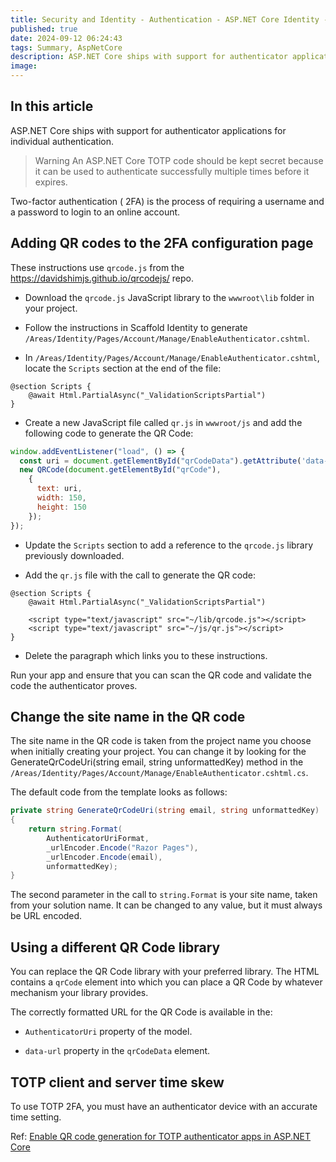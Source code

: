 ```yaml
---
title: Security and Identity - Authentication - ASP.NET Core Identity - Enable QR code generation in Identity
published: true
date: 2024-09-12 06:24:43
tags: Summary, AspNetCore
description: ASP.NET Core ships with support for authenticator applications for individual authentication. Two factor authentication (2FA) authenticator apps, using a Time-based One-time Password Algorithm (TOTP), are the industry recommended approach for 2FA. 2FA using TOTP is preferred to SMS 2FA. An authenticator app provides a 6 to 8 digit code which users must enter after confirming their username and password. Typically an authenticator app is installed on a smartphone.
image:
---
```


## In this article

ASP.NET Core ships with support for authenticator applications for individual authentication.

> Warning
An ASP.NET Core TOTP code should be kept secret because it can be used to authenticate successfully multiple times before it expires.

Two-factor authentication ( 2FA) is the process of requiring a username and a password to login to an online account.

## Adding QR codes to the 2FA configuration page

These instructions use ```qrcode.js``` from the https://davidshimjs.github.io/qrcodejs/ repo.

- Download the ```qrcode.js``` JavaScript library to the ```wwwroot\lib``` folder in your project.

- Follow the instructions in Scaffold Identity to generate ```/Areas/Identity/Pages/Account/Manage/EnableAuthenticator.cshtml```.

- In ```/Areas/Identity/Pages/Account/Manage/EnableAuthenticator.cshtml```, locate the ```Scripts``` section at the end of the file:

```cshtml
@section Scripts {
    @await Html.PartialAsync("_ValidationScriptsPartial")
}
```

- Create a new JavaScript file called ```qr.js``` in ```wwwroot/js``` and add the following code to generate the QR Code:

```javascript
window.addEventListener("load", () => {
  const uri = document.getElementById("qrCodeData").getAttribute('data-url');
  new QRCode(document.getElementById("qrCode"),
    {
      text: uri,
      width: 150,
      height: 150
    });
});
```

- Update the ```Scripts``` section to add a reference to the ```qrcode.js``` library previously downloaded.

- Add the ```qr.js``` file with the call to generate the QR code:

```cshtml
@section Scripts {
    @await Html.PartialAsync("_ValidationScriptsPartial")

    <script type="text/javascript" src="~/lib/qrcode.js"></script>
    <script type="text/javascript" src="~/js/qr.js"></script>
}
```

- Delete the paragraph which links you to these instructions.

Run your app and ensure that you can scan the QR code and validate the code the authenticator proves.

## Change the site name in the QR code

The site name in the QR code is taken from the project name you choose when initially creating your project. You can change it by looking for the GenerateQrCodeUri(string email, string unformattedKey) method in the ```/Areas/Identity/Pages/Account/Manage/EnableAuthenticator.cshtml.cs```.

The default code from the template looks as follows:

```csharp
private string GenerateQrCodeUri(string email, string unformattedKey)
{
    return string.Format(
        AuthenticatorUriFormat,
        _urlEncoder.Encode("Razor Pages"),
        _urlEncoder.Encode(email),
        unformattedKey);
}
```

The second parameter in the call to ```string.Format``` is your site name, taken from your solution name. It can be changed to any value, but it must always be URL encoded.

## Using a different QR Code library

You can replace the QR Code library with your preferred library. The HTML contains a ```qrCode``` element into which you can place a QR Code by whatever mechanism your library provides.

The correctly formatted URL for the QR Code is available in the:

- ```AuthenticatorUri``` property of the model.

- ```data-url``` property in the ```qrCodeData``` element.

## TOTP client and server time skew

To use TOTP 2FA, you must have an authenticator device with an accurate time setting.

Ref: [Enable QR code generation for TOTP authenticator apps in ASP.NET Core](https://learn.microsoft.com/en-us/aspnet/core/security/authentication/identity-enable-qrcodes?view=aspnetcore-8.0)